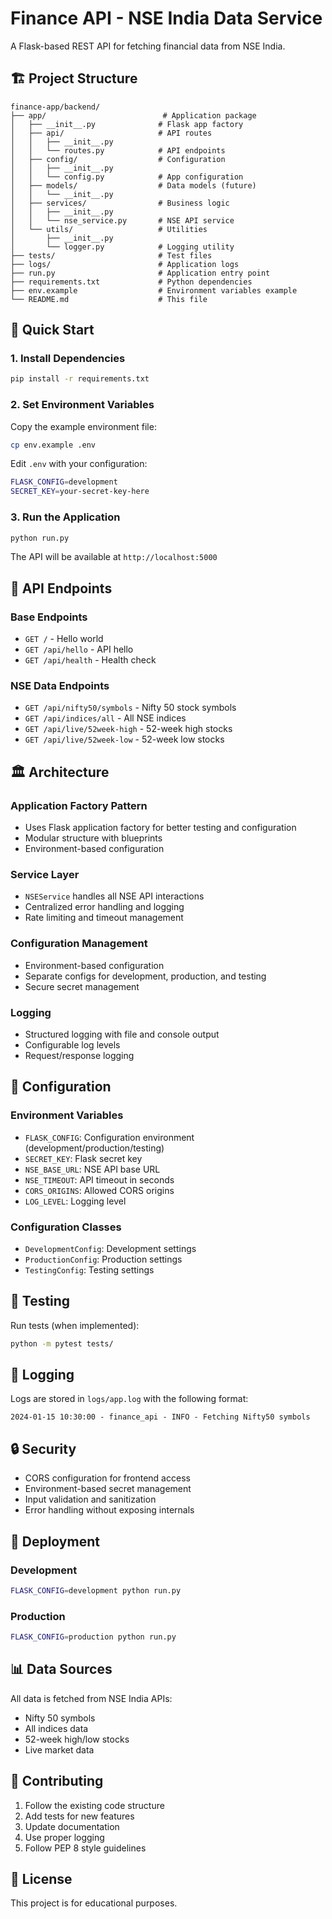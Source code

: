 # Finance API - NSE India Data Service

A Flask-based REST API for fetching financial data from NSE India.

## 🏗️ Project Structure

```
finance-app/backend/
├── app/                          # Application package
│   ├── __init__.py              # Flask app factory
│   ├── api/                     # API routes
│   │   ├── __init__.py
│   │   └── routes.py            # API endpoints
│   ├── config/                  # Configuration
│   │   ├── __init__.py
│   │   └── config.py            # App configuration
│   ├── models/                  # Data models (future)
│   │   └── __init__.py
│   ├── services/                # Business logic
│   │   ├── __init__.py
│   │   └── nse_service.py       # NSE API service
│   └── utils/                   # Utilities
│       ├── __init__.py
│       └── logger.py            # Logging utility
├── tests/                       # Test files
├── logs/                        # Application logs
├── run.py                       # Application entry point
├── requirements.txt             # Python dependencies
├── env.example                  # Environment variables example
└── README.md                    # This file
```

## 🚀 Quick Start

### 1. Install Dependencies

```bash
pip install -r requirements.txt
```

### 2. Set Environment Variables

Copy the example environment file:
```bash
cp env.example .env
```

Edit `.env` with your configuration:
```bash
FLASK_CONFIG=development
SECRET_KEY=your-secret-key-here
```

### 3. Run the Application

```bash
python run.py
```

The API will be available at `http://localhost:5000`

## 📡 API Endpoints

### Base Endpoints
- `GET /` - Hello world
- `GET /api/hello` - API hello
- `GET /api/health` - Health check

### NSE Data Endpoints
- `GET /api/nifty50/symbols` - Nifty 50 stock symbols
- `GET /api/indices/all` - All NSE indices
- `GET /api/live/52week-high` - 52-week high stocks
- `GET /api/live/52week-low` - 52-week low stocks

## 🏛️ Architecture

### Application Factory Pattern
- Uses Flask application factory for better testing and configuration
- Modular structure with blueprints
- Environment-based configuration

### Service Layer
- `NSEService` handles all NSE API interactions
- Centralized error handling and logging
- Rate limiting and timeout management

### Configuration Management
- Environment-based configuration
- Separate configs for development, production, and testing
- Secure secret management

### Logging
- Structured logging with file and console output
- Configurable log levels
- Request/response logging

## 🔧 Configuration

### Environment Variables
- `FLASK_CONFIG`: Configuration environment (development/production/testing)
- `SECRET_KEY`: Flask secret key
- `NSE_BASE_URL`: NSE API base URL
- `NSE_TIMEOUT`: API timeout in seconds
- `CORS_ORIGINS`: Allowed CORS origins
- `LOG_LEVEL`: Logging level

### Configuration Classes
- `DevelopmentConfig`: Development settings
- `ProductionConfig`: Production settings
- `TestingConfig`: Testing settings

## 🧪 Testing

Run tests (when implemented):
```bash
python -m pytest tests/
```

## 📝 Logging

Logs are stored in `logs/app.log` with the following format:
```
2024-01-15 10:30:00 - finance_api - INFO - Fetching Nifty50 symbols
```

## 🔒 Security

- CORS configuration for frontend access
- Environment-based secret management
- Input validation and sanitization
- Error handling without exposing internals

## 🚀 Deployment

### Development
```bash
FLASK_CONFIG=development python run.py
```

### Production
```bash
FLASK_CONFIG=production python run.py
```

## 📊 Data Sources

All data is fetched from NSE India APIs:
- Nifty 50 symbols
- All indices data
- 52-week high/low stocks
- Live market data

## 🤝 Contributing

1. Follow the existing code structure
2. Add tests for new features
3. Update documentation
4. Use proper logging
5. Follow PEP 8 style guidelines

## 📄 License

This project is for educational purposes.
